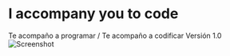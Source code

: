 # I accompany you to code
Te acompaño a programar / Te acompaño a codificar
Versión 1.0
![Screenshot](../images/MEDs.png)
